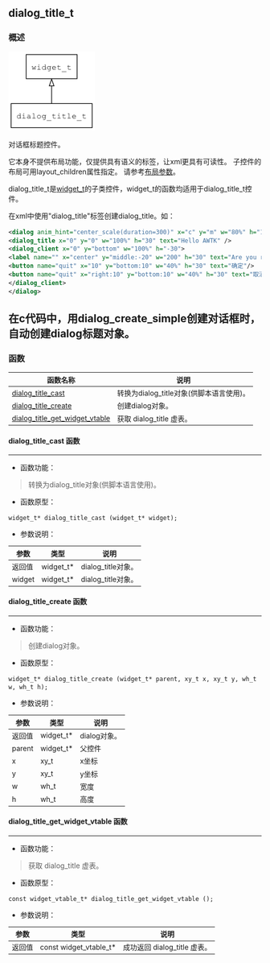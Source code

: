 ## dialog\_title\_t
### 概述
![image](images/dialog_title_t_0.png)

对话框标题控件。

它本身不提供布局功能，仅提供具有语义的标签，让xml更具有可读性。
子控件的布局可用layout\_children属性指定。
请参考[布局参数](https://github.com/zlgopen/awtk/blob/master/docs/layout.md)。

dialog\_title\_t是[widget\_t](widget_t.md)的子类控件，widget\_t的函数均适用于dialog\_title\_t控件。

在xml中使用"dialog\_title"标签创建dialog\_title。如：

```xml
<dialog anim_hint="center_scale(duration=300)" x="c" y="m" w="80%" h="160" text="Dialog">
<dialog_title x="0" y="0" w="100%" h="30" text="Hello AWTK" />
<dialog_client x="0" y="bottom" w="100%" h="-30">
<label name="" x="center" y="middle:-20" w="200" h="30" text="Are you ready?"/>
<button name="quit" x="10" y="bottom:10" w="40%" h="30" text="确定"/>
<button name="quit" x="right:10" y="bottom:10" w="40%" h="30" text="取消"/>
</dialog_client>
</dialog>
```

在c代码中，用dialog\_create\_simple创建对话框时，自动创建dialog标题对象。
----------------------------------
### 函数
<p id="dialog_title_t_methods">

| 函数名称 | 说明 | 
| -------- | ------------ | 
| <a href="#dialog_title_t_dialog_title_cast">dialog\_title\_cast</a> | 转换为dialog_title对象(供脚本语言使用)。 |
| <a href="#dialog_title_t_dialog_title_create">dialog\_title\_create</a> | 创建dialog对象。 |
| <a href="#dialog_title_t_dialog_title_get_widget_vtable">dialog\_title\_get\_widget\_vtable</a> | 获取 dialog_title 虚表。 |
#### dialog\_title\_cast 函数
-----------------------

* 函数功能：

> <p id="dialog_title_t_dialog_title_cast">转换为dialog_title对象(供脚本语言使用)。

* 函数原型：

```
widget_t* dialog_title_cast (widget_t* widget);
```

* 参数说明：

| 参数 | 类型 | 说明 |
| -------- | ----- | --------- |
| 返回值 | widget\_t* | dialog\_title对象。 |
| widget | widget\_t* | dialog\_title对象。 |
#### dialog\_title\_create 函数
-----------------------

* 函数功能：

> <p id="dialog_title_t_dialog_title_create">创建dialog对象。

* 函数原型：

```
widget_t* dialog_title_create (widget_t* parent, xy_t x, xy_t y, wh_t w, wh_t h);
```

* 参数说明：

| 参数 | 类型 | 说明 |
| -------- | ----- | --------- |
| 返回值 | widget\_t* | dialog对象。 |
| parent | widget\_t* | 父控件 |
| x | xy\_t | x坐标 |
| y | xy\_t | y坐标 |
| w | wh\_t | 宽度 |
| h | wh\_t | 高度 |
#### dialog\_title\_get\_widget\_vtable 函数
-----------------------

* 函数功能：

> <p id="dialog_title_t_dialog_title_get_widget_vtable">获取 dialog_title 虚表。

* 函数原型：

```
const widget_vtable_t* dialog_title_get_widget_vtable ();
```

* 参数说明：

| 参数 | 类型 | 说明 |
| -------- | ----- | --------- |
| 返回值 | const widget\_vtable\_t* | 成功返回 dialog\_title 虚表。 |
